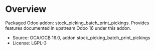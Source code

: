 # Overview

Packaged Odoo addon: stock_picking_batch_print_pickings. Provides features documented in upstream Odoo 16 under this addon.

- Source: OCA/OCB 16.0, addon stock_picking_batch_print_pickings
- License: LGPL-3
